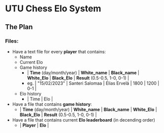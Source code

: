 # UTU Chess Elo System

## The Plan
### Files:
- Have a text file for every **player** that contains:
    - Name
    - Current Elo
    - Game history
        - | **Time** (day/month/year) | **White_name** | **Black_name** | **White_Elo** | **Black_Elo** | **Result** (0.5-0.5, 1-0, 0-1) |
        - eg. | "15/02/2023" | Santeri Salomaa | Elias Ervelä | 1800 | 1200 | 0-1 |
    - Elo history
        - | Time | Elo |
- Have a file that contains **game history**:
    - | **Time** (day/month/year) | **White_name** | **Black_name** | **White_Elo** | **Black_Elo** | **Result** (0.5-0.5, 1-0, 0-1) |
- Have a file that contains current **Elo leaderboard** (in decending order)
    - | **Player** | **Elo** | 

